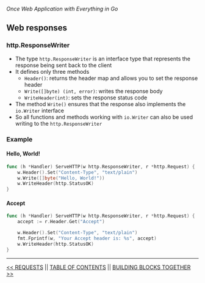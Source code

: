 *Once Web Application with Everything in Go*

## Web responses

### http.ResponseWriter

* The type `http.ResponseWriter` is an interface type that represents the response being sent back to the client
* It defines only three methods
    * `Header()`: returns the header map and allows you to set the response header
    * `Write([]byte) (int, error)`: writes the response body
    * `WriteHeader(int)`: sets the response status code
* The method `Write()` ensures that the response also implements the `io.Writer` interface
* So all functions and methods working with `io.Writer` can also be used writing to the `http.ResponseWriter`

### Example

#### Hello, World!

```go
func (h *Handler) ServeHTTP(w http.ResponseWriter, r *http.Request) {
    w.Header().Set("Content-Type", "text/plain")
    w.Write([]byte("Hello, World!"))
    w.WriteHeader(http.StatusOK)
}
```

#### Accept

```go
func (h *Handler) ServeHTTP(w http.ResponseWriter, r *http.Request) {
    accept := r.Header.Get("Accept")

    w.Header().Set("Content-Type", "text/plain")
    fmt.Fprintf(w, "Your Accept header is: %s", accept)
    w.WriteHeader(http.StatusOK)
}
```

---

[<< REQUESTS](requests.md) || [TABLE OF CONTENTS](../README.md) || [BUILDING BLOCKS TOGETHER >>](buildingblocks.md)
